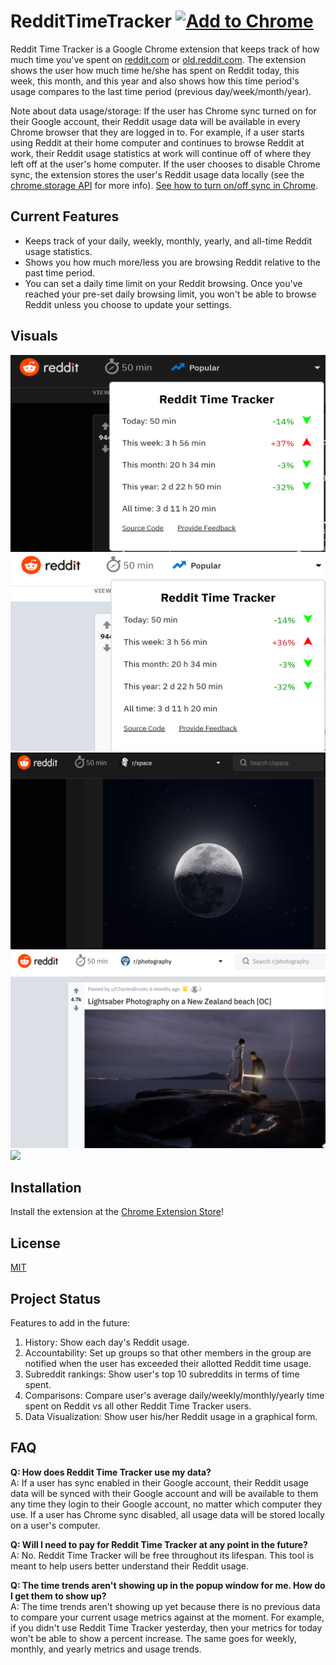# RedditTimeTracker [![Add to Chrome](https://i.postimg.cc/YSfs4KPF/add-To-Chrome.png)](https://chrome.google.com/webstore/detail/reddit-time-tracker-monit/kjihonoaammpoioflmhjghkeibmkmmlh?hl=en)

Reddit Time Tracker is a Google Chrome extension that keeps track of how much time you've spent on [reddit.com](www.reddit.com) or [old.reddit.com](old.reddit.com). The extension shows the user how much time he/she has spent on Reddit today, this week, this month, and this year and also shows how this time period's usage compares to the last time period (previous day/week/month/year). 

Note about data usage/storage: If the user has Chrome sync turned on for their Google account, their Reddit usage data will be available in every Chrome browser that they are logged in to. For example, if a user starts using Reddit at their home computer and continues to browse Reddit at work, their Reddit usage statistics at work will continue off of where they left off at the user's home computer. If the user chooses to disable Chrome sync, the extension stores the user's Reddit usage data locally (see the [chrome.storage API](https://developer.chrome.com/apps/storage) for more info). [See how to turn on/off sync in Chrome](https://support.google.com/chrome/answer/185277?hl=en&ref_topic=7439637).

## Current Features
- Keeps track of your daily, weekly, monthly, yearly, and all-time Reddit usage statistics.
- Shows you how much more/less you are browsing Reddit relative to the past time period.
- You can set a daily time limit on your Reddit browsing. Once you've reached your pre-set daily browsing limit, you won't be able to browse Reddit unless you choose to update your settings.

## Visuals
![](/chrome_store_pics/nightmode-on.png?raw=true)
![](/chrome_store_pics/nightmode-off.png?raw=true)
![](/chrome_store_pics/nightmode-on-ex1.png?raw=true)
![](/chrome_store_pics/nightmode-off-ex1.png?raw=true)
![](/chrome_store_pics/time-is-up.png?raw=true)

## Installation
Install the extension at the [Chrome Extension Store](https://chrome.google.com/webstore/detail/reddit-time-tracker-monit/kjihonoaammpoioflmhjghkeibmkmmlh?hl=en)!

## License
[MIT](https://choosealicense.com/licenses/mit/)

## Project Status
Features to add in the future:
1) History: Show each day's Reddit usage.
2) Accountability: Set up groups so that other members in the group are notified when the user has exceeded their allotted Reddit time usage.
3) Subreddit rankings: Show user's top 10 subreddits in terms of time spent. 
4) Comparisons: Compare user's average daily/weekly/monthly/yearly time spent on Reddit vs all other Reddit Time Tracker users.
5) Data Visualization: Show user his/her Reddit usage in a graphical form.

## FAQ
**Q: How does Reddit Time Tracker use my data?**<br/>
A: If a user has sync enabled in their Google account, their Reddit usage data will be synced with their Google account and will be available to them any time they login to their Google account, no matter which computer they use. If a user has Chrome sync disabled, all usage data will be stored locally on a user's computer.

**Q: Will I need to pay for Reddit Time Tracker at any point in the future?**<br/>
A: No. Reddit Time Tracker will be free throughout its lifespan. This tool is meant to help users better understand their Reddit usage.

**Q: The time trends aren't showing up in the popup window for me. How do I get them to show up?**<br/>
A: The time trends aren't showing up yet because there is no previous data to compare your current usage metrics against at the moment. For example, if you didn't use Reddit Time Tracker yesterday, then your metrics for today won't be able to show a percent increase. The same goes for weekly, monthly, and yearly metrics and usage trends.